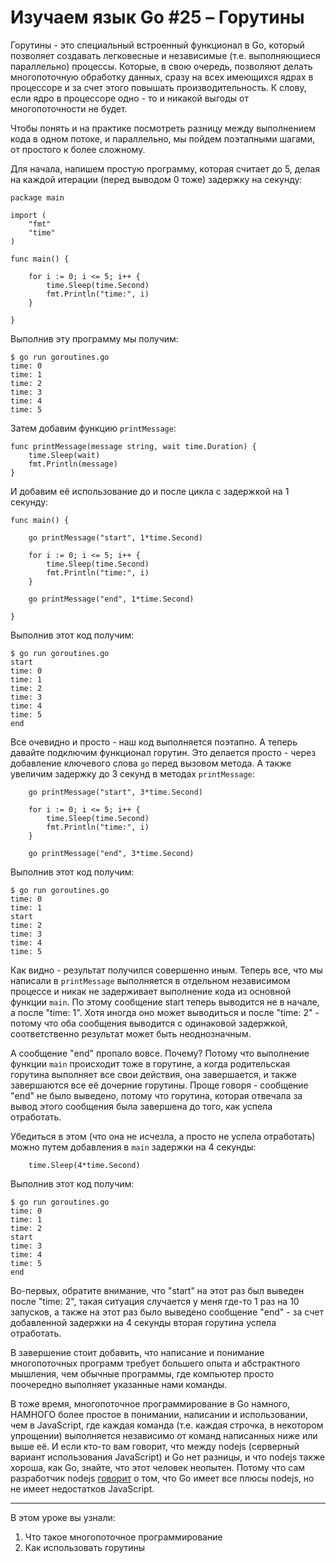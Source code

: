 # Изучаем язык Go #25 – Горутины

Горутины - это специальный встроенный функционал в Go, который позволяет создавать легковесные и независимые (т.е. 
выполняющиеся параллельно) процессы. Которые, в свою очередь, позволяют делать многопоточную обработку данных, сразу на 
всех имеющихся ядрах в процессоре и за счет этого повышать производительность. К слову, если ядро в процессоре одно - то 
и никакой выгоды от многопоточности не будет.

Чтобы понять и на практике посмотреть разницу между выполнением кода в одном потоке, и параллельно, мы пойдем поэтапными
шагами, от простого к более сложному.

Для начала, напишем простую программу, которая считает до 5, делая на каждой итерации (перед выводом 0 тоже) задержку на 
секунду:

```
package main

import (
    "fmt"
    "time"
)

func main() {

    for i := 0; i <= 5; i++ {
        time.Sleep(time.Second)
        fmt.Println("time:", i)
    }

}
```

Выполнив эту программу мы получим:

```
$ go run goroutines.go 
time: 0
time: 1
time: 2
time: 3
time: 4
time: 5
```

Затем добавим функцию `printMessage`:

```
func printMessage(message string, wait time.Duration) {
    time.Sleep(wait)
    fmt.Println(message)
}
```

И добавим её использование до и после цикла с задержкой на 1 секунду:

```
func main() {

    go printMessage("start", 1*time.Second)

    for i := 0; i <= 5; i++ {
        time.Sleep(time.Second)
        fmt.Println("time:", i)
    }

    go printMessage("end", 1*time.Second)

}
```

Выполнив этот код получим:

```
$ go run goroutines.go 
start
time: 0
time: 1
time: 2
time: 3
time: 4
time: 5
end
```

Все очевидно и просто - наш код выполняется поэтапно. А теперь давайте подключим функционал горутин. Это делается просто - 
через добавление ключевого слова `go` перед вызовом метода. А также увеличим задержку до 3 секунд в методах
`printMessage`:

```
    go printMessage("start", 3*time.Second)

    for i := 0; i <= 5; i++ {
        time.Sleep(time.Second)
        fmt.Println("time:", i)
    }

    go printMessage("end", 3*time.Second)
```

Выполнив этот код получим:

```
$ go run goroutines.go 
time: 0
time: 1
start
time: 2
time: 3
time: 4
time: 5
```

Как видно - результат получился совершенно иным. Теперь все, что мы написали в `printMessage` выполняется в отдельном
независимом процессе и никак не задерживает выполнение кода из основной функции `main`. По этому сообщение start 
теперь выводится не в начале, а после "time: 1". Хотя иногда оно может выводиться и после "time: 2" - потому что оба
сообщения выводится с одинаковой задержкой, соответственно результат может быть неоднозначным.

А сообщение "end" пропало вовсе. Почему? Потому что выполнение функции `main` происходит тоже в горутине, а когда
родительская горутина выполняет все свои действия, она завершается, и также завершаются все её дочерние горутины. Проще 
говоря - сообщение "end" не было выведено, потому что горутина, которая отвечала за вывод этого сообщения была завершена
до того, как успела отработать.

Убедиться в этом (что она не исчезла, а просто не успела отработать) можно путем добавления в `main` задержки на 4 
секунды:

```
    time.Sleep(4*time.Second)
```

Выполнив этот код получим:

```
$ go run goroutines.go 
time: 0
time: 1
time: 2
start
time: 3
time: 4
time: 5
end
```

Во-первых, обратите внимание, что "start" на этот раз был выведен после "time: 2", такая ситуация случается у меня
где-то 1 раз на 10 запусков, а также на этот раз было выведено сообщение "end" - за счет добавленной задержки на 4
секунды вторая горутина успела отработать.

В завершение стоит добавить, что написание и понимание многопоточных программ требует большего опыта и абстрактного 
мышления, чем обычные программы, где компьютер просто поочередно выполняет указанные нами команды. 

В тоже время, многопоточное программирование в Go намного, НАМНОГО более простое в понимании, написании и использовании,
чем в JavaScript, где каждая команда (т.е. каждая строчка, в некотором упрощении) выполняется независимо от команд 
написанных ниже или выше её. И если кто-то вам говорит, что между nodejs (серверный вариант использования JavaScript) и 
Go нет разницы, и что nodejs также хороша, как Go, знайте, что этот человек неопытен. Потому что сам разработчик nodejs 
[говорит](https://habr.com/ru/post/413187/) о том, что Go имеет все плюсы nodejs, но не имеет недостатков JavaScript.

____

В этом уроке вы узнали:

1. Что такое многопоточное программирование
2. Как использовать горутины
